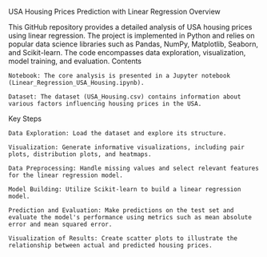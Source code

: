 USA Housing Prices Prediction with Linear Regression
Overview

This GitHub repository provides a detailed analysis of USA housing prices using linear regression. The project is implemented in Python and relies on popular data science libraries such as Pandas, NumPy, Matplotlib, Seaborn, and Scikit-learn. The code encompasses data exploration, visualization, model training, and evaluation.
Contents

    Notebook: The core analysis is presented in a Jupyter notebook (Linear_Regression_USA_Housing.ipynb).

    Dataset: The dataset (USA_Housing.csv) contains information about various factors influencing housing prices in the USA.

Key Steps

    Data Exploration: Load the dataset and explore its structure.

    Visualization: Generate informative visualizations, including pair plots, distribution plots, and heatmaps.

    Data Preprocessing: Handle missing values and select relevant features for the linear regression model.

    Model Building: Utilize Scikit-learn to build a linear regression model.

    Prediction and Evaluation: Make predictions on the test set and evaluate the model's performance using metrics such as mean absolute error and mean squared error.

    Visualization of Results: Create scatter plots to illustrate the relationship between actual and predicted housing prices.

